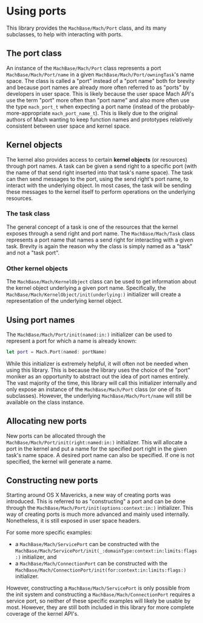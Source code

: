 # Using ports

This library provides the ``MachBase/Mach/Port`` class, and its many subclasses, to help with interacting with ports.

## The port class

An instance of the ``MachBase/Mach/Port`` class represents a port ``MachBase/Mach/Port/name`` in a given ``MachBase/Mach/Port/owningTask``'s name space. The class is called a "port" instead of a "port name" both for brevity and because port names are already more often referred to as "ports" by developers in user space. This is likely because the user space Mach API's use the term "port" more often than "port name" and also more often use the type `mach_port_t` when expecting a port name (instead of the probably-more-appropriate `mach_port_name_t`). This is likely due to the original authors of Mach wanting to keep function names and prototypes relatively consistent between user space and kernel space.

## Kernel objects

The kernel also provides access to certain **kernel objects** (or resources) through port names. A task can be given a send right to a specific port (with the name of that send right inserted into that task's name space). The task can then send messages to the port, using the send right's port name, to interact with the underlying object. In most cases, the task will be sending these messages to the kernel itself to perform operations on the underlying resources.

### The task class

The general concept of a task is one of the resources that the kernel exposes through a send right and port name. The ``MachBase/Mach/Task`` class represents a port name that names a send right for interacting with a given task. Brevity is again the reason why the class is simply named as a "task" and not a "task port".

### Other kernel objects

The ``MachBase/Mach/KernelObject`` class can be used to get information about the kernel object underlying a given port name. Specifically, the ``MachBase/Mach/KernelObject/init(underlying:)`` initializer will create a representation of the underlying kernel object.

## Using port names

The ``MachBase/Mach/Port/init(named:in:)`` initializer can be used to represent a port for which a name is already known:

```swift
let port = Mach.Port(named: portName)
```

While this initializer is extremely helpful, it will often not be needed when using this library. This is because the library uses the choice of the "port" moniker as an opportunity to abstract out the idea of port names entirely.  The vast majority of the time, this library will call this initializer internally and only expose an instance of the ``MachBase/Mach/Port`` class (or one of its subclasses). However, the underlying ``MachBase/Mach/Port/name`` will still be available on the class instance.

## Allocating new ports

New ports can be allocated through the ``MachBase/Mach/Port/init(right:named:in:)`` initializer. This will allocate a port in the kernel and put a name for the specified port right in the given task's name space. A desired port name can also be specified. If one is not specified, the kernel will generate a name.

## Constructing new ports

Starting around OS X Mavericks, a new way of creating ports was introduced. This is referred to as "constructing" a port and can be done through the ``MachBase/Mach/Port/init(options:context:in:)`` initializer. This way of creating ports is much more advanced and mainly used internally. Nonetheless, it is still exposed in user space headers.

For some more specific examples:
- a ``MachBase/Mach/ServicePort`` can be constructed with the ``MachBase/Mach/ServicePort/init(_:domainType:context:in:limits:flags:)`` initializer, and
- a ``MachBase/Mach/ConnectionPort`` can be constructed with the ``MachBase/Mach/ConnectionPort/init(for:context:in:limits:flags:)`` initializer.

However, constructing a ``MachBase/Mach/ServicePort`` is only possible from the init system and constructing a ``MachBase/Mach/ConnectionPort`` requires a service port, so neither of these specific examples will likely be usable by most. However, they are still both included in this library for more complete coverage of the kernel API's.